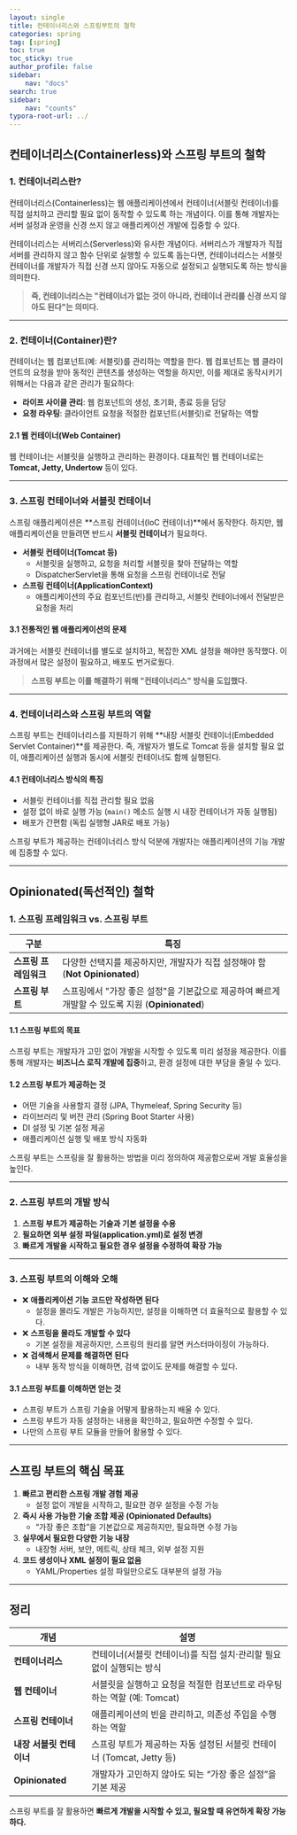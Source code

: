 ```yaml
---
layout: single
title: 컨테이너리스와 스프링부트의 철학
categories: spring
tag: [spring]
toc: true
toc_sticky: true
author_profile: false
sidebar:
    nav: "docs"
search: true
sidebar:
    nav: "counts"
typora-root-url: ../
---
```


## 컨테이너리스(Containerless)와 스프링 부트의 철학

### 1. 컨테이너리스란?
컨테이너리스(Containerless)는 웹 애플리케이션에서 컨테이너(서블릿 컨테이너)를 직접 설치하고 관리할 필요 없이 동작할 수 있도록 하는 개념이다. 이를 통해 개발자는 서버 설정과 운영을 신경 쓰지 않고 애플리케이션 개발에 집중할 수 있다.

컨테이너리스는 서버리스(Serverless)와 유사한 개념이다. 서버리스가 개발자가 직접 서버를 관리하지 않고 함수 단위로 실행할 수 있도록 돕는다면, 컨테이너리스는 서블릿 컨테이너를 개발자가 직접 신경 쓰지 않아도 자동으로 설정되고 실행되도록 하는 방식을 의미한다.

> **즉, 컨테이너리스는 "컨테이너가 없는 것이 아니라, 컨테이너 관리를 신경 쓰지 않아도 된다"는 의미다.**

---

### 2. 컨테이너(Container)란?
컨테이너는 웹 컴포넌트(예: 서블릿)를 관리하는 역할을 한다. 
웹 컴포넌트는 웹 클라이언트의 요청을 받아 동적인 콘텐츠를 생성하는 역할을 하지만, 이를 제대로 동작시키기 위해서는 다음과 같은 관리가 필요하다:

- **라이프 사이클 관리**: 웹 컴포넌트의 생성, 초기화, 종료 등을 담당
- **요청 라우팅**: 클라이언트 요청을 적절한 컴포넌트(서블릿)로 전달하는 역할

#### 2.1 웹 컨테이너(Web Container)
웹 컨테이너는 서블릿을 실행하고 관리하는 환경이다. 대표적인 웹 컨테이너로는 **Tomcat, Jetty, Undertow** 등이 있다.

---

### 3. 스프링 컨테이너와 서블릿 컨테이너
스프링 애플리케이션은 **스프링 컨테이너(IoC 컨테이너)**에서 동작한다.
하지만, 웹 애플리케이션을 만들려면 반드시 **서블릿 컨테이너**가 필요하다.

- **서블릿 컨테이너(Tomcat 등)**
  - 서블릿을 실행하고, 요청을 처리할 서블릿을 찾아 전달하는 역할
  - DispatcherServlet을 통해 요청을 스프링 컨테이너로 전달
- **스프링 컨테이너(ApplicationContext)**
  - 애플리케이션의 주요 컴포넌트(빈)를 관리하고, 서블릿 컨테이너에서 전달받은 요청을 처리

#### 3.1 전통적인 웹 애플리케이션의 문제
과거에는 서블릿 컨테이너를 별도로 설치하고, 복잡한 XML 설정을 해야만 동작했다.
이 과정에서 많은 설정이 필요하고, 배포도 번거로웠다.

> **스프링 부트는 이를 해결하기 위해 "컨테이너리스" 방식을 도입했다.**

---

### 4. 컨테이너리스와 스프링 부트의 역할
스프링 부트는 컨테이너리스를 지원하기 위해 **내장 서블릿 컨테이너(Embedded Servlet Container)**를 제공한다.
즉, 개발자가 별도로 Tomcat 등을 설치할 필요 없이, 애플리케이션 실행과 동시에 서블릿 컨테이너도 함께 실행된다.

#### 4.1 컨테이너리스 방식의 특징
- 서블릿 컨테이너를 직접 관리할 필요 없음
- 설정 없이 바로 실행 가능 (`main()` 메소드 실행 시 내장 컨테이너가 자동 실행됨)
- 배포가 간편함 (독립 실행형 JAR로 배포 가능)

스프링 부트가 제공하는 컨테이너리스 방식 덕분에 개발자는 애플리케이션의 기능 개발에 집중할 수 있다.

---

## Opinionated(독선적인) 철학

### 1. 스프링 프레임워크 vs. 스프링 부트
| 구분                  | 특징                                                         |
| --------------------- | ------------------------------------------------------------ |
| **스프링 프레임워크** | 다양한 선택지를 제공하지만, 개발자가 직접 설정해야 함 (**Not Opinionated**) |
| **스프링 부트**       | 스프링에서 "가장 좋은 설정"을 기본값으로 제공하여 빠르게 개발할 수 있도록 지원 (**Opinionated**) |

#### 1.1 스프링 부트의 목표
스프링 부트는 개발자가 고민 없이 개발을 시작할 수 있도록 미리 설정을 제공한다.
이를 통해 개발자는 **비즈니스 로직 개발에 집중**하고, 환경 설정에 대한 부담을 줄일 수 있다.

#### 1.2 스프링 부트가 제공하는 것
- 어떤 기술을 사용할지 결정 (JPA, Thymeleaf, Spring Security 등)
- 라이브러리 및 버전 관리 (Spring Boot Starter 사용)
- DI 설정 및 기본 설정 제공
- 애플리케이션 실행 및 배포 방식 자동화

스프링 부트는 스프링을 잘 활용하는 방법을 미리 정의하여 제공함으로써 개발 효율성을 높인다.

---

### 2. 스프링 부트의 개발 방식
1. **스프링 부트가 제공하는 기술과 기본 설정을 수용**
2. **필요하면 외부 설정 파일(application.yml)로 설정 변경**
3. **빠르게 개발을 시작하고 필요한 경우 설정을 수정하여 확장 가능**

---

### 3. 스프링 부트의 이해와 오해
- ❌ **애플리케이션 기능 코드만 작성하면 된다**
  - 설정을 몰라도 개발은 가능하지만, 설정을 이해하면 더 효율적으로 활용할 수 있다.
- ❌ **스프링을 몰라도 개발할 수 있다**
  - 기본 설정을 제공하지만, 스프링의 원리를 알면 커스터마이징이 가능하다.
- ❌ **검색해서 문제를 해결하면 된다**
  - 내부 동작 방식을 이해하면, 검색 없이도 문제를 해결할 수 있다.

#### 3.1 스프링 부트를 이해하면 얻는 것
- 스프링 부트가 스프링 기술을 어떻게 활용하는지 배울 수 있다.
- 스프링 부트가 자동 설정하는 내용을 확인하고, 필요하면 수정할 수 있다.
- 나만의 스프링 부트 모듈을 만들어 활용할 수 있다.

---

## 스프링 부트의 핵심 목표
1. **빠르고 편리한 스프링 개발 경험 제공**
   - 설정 없이 개발을 시작하고, 필요한 경우 설정을 수정 가능
2. **즉시 사용 가능한 기술 조합 제공 (Opinionated Defaults)**
   - “가장 좋은 조합”을 기본값으로 제공하지만, 필요하면 수정 가능
3. **실무에서 필요한 다양한 기능 내장**
   - 내장형 서버, 보안, 메트릭, 상태 체크, 외부 설정 지원
4. **코드 생성이나 XML 설정이 필요 없음**
   - YAML/Properties 설정 파일만으로도 대부분의 설정 가능

---

## 정리
| 개념                     | 설명                                                         |
| ------------------------ | ------------------------------------------------------------ |
| **컨테이너리스**         | 컨테이너(서블릿 컨테이너)를 직접 설치·관리할 필요 없이 실행되는 방식 |
| **웹 컨테이너**          | 서블릿을 실행하고 요청을 적절한 컴포넌트로 라우팅하는 역할 (예: Tomcat) |
| **스프링 컨테이너**      | 애플리케이션의 빈을 관리하고, 의존성 주입을 수행하는 역할    |
| **내장 서블릿 컨테이너** | 스프링 부트가 제공하는 자동 설정된 서블릿 컨테이너 (Tomcat, Jetty 등) |
| **Opinionated**          | 개발자가 고민하지 않아도 되는 “가장 좋은 설정”을 기본 제공   |

스프링 부트를 잘 활용하면 **빠르게 개발을 시작할 수 있고, 필요할 때 유연하게 확장 가능하다.**

## 
